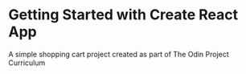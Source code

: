 # Getting Started with Create React App

A simple shopping cart project created as part of The Odin Project Curriculum
